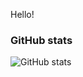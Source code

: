 Hello!

### GitHub stats
![GitHub stats](https://github-readme-stats.zohan.tech/api?username=holoflash&show_icons=true&theme=react&&hide_border=true)
